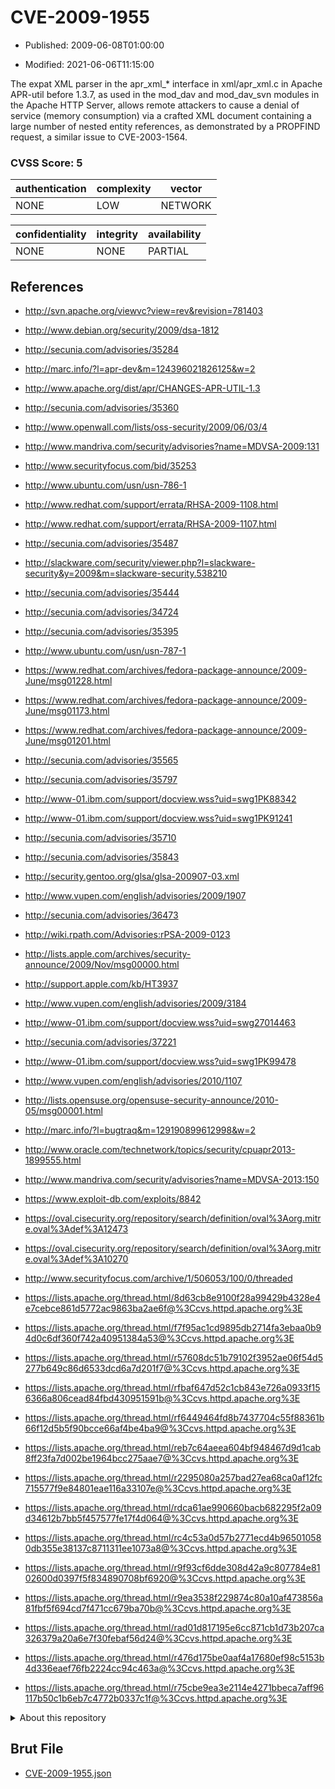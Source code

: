 # CVE-2009-1955

- Published: 2009-06-08T01:00:00

- Modified: 2021-06-06T11:15:00

The expat XML parser in the apr_xml_* interface in xml/apr_xml.c in Apache APR-util before 1.3.7, as used in the mod_dav and mod_dav_svn modules in the Apache HTTP Server, allows remote attackers to cause a denial of service (memory consumption) via a crafted XML document containing a large number of nested entity references, as demonstrated by a PROPFIND request, a similar issue to CVE-2003-1564.

### CVSS Score: **5**

| authentication | complexity | vector |
| --- | --- | --- |
| NONE | LOW | NETWORK |

| confidentiality | integrity | availability |
| --- | --- | --- |
| NONE | NONE | PARTIAL |

## References

* http://svn.apache.org/viewvc?view=rev&revision=781403

* http://www.debian.org/security/2009/dsa-1812

* http://secunia.com/advisories/35284

* http://marc.info/?l=apr-dev&m=124396021826125&w=2

* http://www.apache.org/dist/apr/CHANGES-APR-UTIL-1.3

* http://secunia.com/advisories/35360

* http://www.openwall.com/lists/oss-security/2009/06/03/4

* http://www.mandriva.com/security/advisories?name=MDVSA-2009:131

* http://www.securityfocus.com/bid/35253

* http://www.ubuntu.com/usn/usn-786-1

* http://www.redhat.com/support/errata/RHSA-2009-1108.html

* http://www.redhat.com/support/errata/RHSA-2009-1107.html

* http://secunia.com/advisories/35487

* http://slackware.com/security/viewer.php?l=slackware-security&y=2009&m=slackware-security.538210

* http://secunia.com/advisories/35444

* http://secunia.com/advisories/34724

* http://secunia.com/advisories/35395

* http://www.ubuntu.com/usn/usn-787-1

* https://www.redhat.com/archives/fedora-package-announce/2009-June/msg01228.html

* https://www.redhat.com/archives/fedora-package-announce/2009-June/msg01173.html

* https://www.redhat.com/archives/fedora-package-announce/2009-June/msg01201.html

* http://secunia.com/advisories/35565

* http://secunia.com/advisories/35797

* http://www-01.ibm.com/support/docview.wss?uid=swg1PK88342

* http://www-01.ibm.com/support/docview.wss?uid=swg1PK91241

* http://secunia.com/advisories/35710

* http://secunia.com/advisories/35843

* http://security.gentoo.org/glsa/glsa-200907-03.xml

* http://www.vupen.com/english/advisories/2009/1907

* http://secunia.com/advisories/36473

* http://wiki.rpath.com/Advisories:rPSA-2009-0123

* http://lists.apple.com/archives/security-announce/2009/Nov/msg00000.html

* http://support.apple.com/kb/HT3937

* http://www.vupen.com/english/advisories/2009/3184

* http://www-01.ibm.com/support/docview.wss?uid=swg27014463

* http://secunia.com/advisories/37221

* http://www-01.ibm.com/support/docview.wss?uid=swg1PK99478

* http://www.vupen.com/english/advisories/2010/1107

* http://lists.opensuse.org/opensuse-security-announce/2010-05/msg00001.html

* http://marc.info/?l=bugtraq&m=129190899612998&w=2

* http://www.oracle.com/technetwork/topics/security/cpuapr2013-1899555.html

* http://www.mandriva.com/security/advisories?name=MDVSA-2013:150

* https://www.exploit-db.com/exploits/8842

* https://oval.cisecurity.org/repository/search/definition/oval%3Aorg.mitre.oval%3Adef%3A12473

* https://oval.cisecurity.org/repository/search/definition/oval%3Aorg.mitre.oval%3Adef%3A10270

* http://www.securityfocus.com/archive/1/506053/100/0/threaded

* https://lists.apache.org/thread.html/8d63cb8e9100f28a99429b4328e4e7cebce861d5772ac9863ba2ae6f@%3Ccvs.httpd.apache.org%3E

* https://lists.apache.org/thread.html/f7f95ac1cd9895db2714fa3ebaa0b94d0c6df360f742a40951384a53@%3Ccvs.httpd.apache.org%3E

* https://lists.apache.org/thread.html/r57608dc51b79102f3952ae06f54d5277b649c86d6533dcd6a7d201f7@%3Ccvs.httpd.apache.org%3E

* https://lists.apache.org/thread.html/rfbaf647d52c1cb843e726a0933f156366a806cead84fbd430951591b@%3Ccvs.httpd.apache.org%3E

* https://lists.apache.org/thread.html/rf6449464fd8b7437704c55f88361b66f12d5b5f90bcce66af4be4ba9@%3Ccvs.httpd.apache.org%3E

* https://lists.apache.org/thread.html/reb7c64aeea604bf948467d9d1cab8ff23fa7d002be1964bcc275aae7@%3Ccvs.httpd.apache.org%3E

* https://lists.apache.org/thread.html/r2295080a257bad27ea68ca0af12fc715577f9e84801eae116a33107e@%3Ccvs.httpd.apache.org%3E

* https://lists.apache.org/thread.html/rdca61ae990660bacb682295f2a09d34612b7bb5f457577fe17f4d064@%3Ccvs.httpd.apache.org%3E

* https://lists.apache.org/thread.html/rc4c53a0d57b2771ecd4b965010580db355e38137c8711311ee1073a8@%3Ccvs.httpd.apache.org%3E

* https://lists.apache.org/thread.html/r9f93cf6dde308d42a9c807784e8102600d0397f5f834890708bf6920@%3Ccvs.httpd.apache.org%3E

* https://lists.apache.org/thread.html/r9ea3538f229874c80a10af473856a81fbf5f694cd7f471cc679ba70b@%3Ccvs.httpd.apache.org%3E

* https://lists.apache.org/thread.html/rad01d817195e6cc871cb1d73b207ca326379a20a6e7f30febaf56d24@%3Ccvs.httpd.apache.org%3E

* https://lists.apache.org/thread.html/r476d175be0aaf4a17680ef98c5153b4d336eaef76fb2224cc94c463a@%3Ccvs.httpd.apache.org%3E

* https://lists.apache.org/thread.html/r75cbe9ea3e2114e4271bbeca7aff96117b50c1b6eb7c4772b0337c1f@%3Ccvs.httpd.apache.org%3E

<details>
<summary>About this repository</summary> 

  This repository is part of the project [Live Hack CVE](https://github.com/Live-Hack-CVE). Main website can be found [www.live-hack.org](https://www.live-hack.org) 
  
  Made by [Sn0wAlice](https://github.com/Sn0wAlice) for the people that care about security and need to have a feed of the latest CVEs. Hope you enjoy it, don't forget to star the repo and follow me on [Twitter](https://twitter.com/Sn0wAlice) and [Github](https://github.com/Sn0wAlice). And that is my [personnal website](https://www.alice-snow.me/)

  - [Home Page](https://github.com/Live-Hack-CVE)
  - [Framework](https://github.com/Live-Hack-CVE/cve-framework)
  - [CVE database](https://github.com/Live-Hack-CVE/full_database)
  - [Changelog](https://github.com/Live-Hack-CVE/Changelog)
</details>

## Brut File

* [CVE-2009-1955.json](https://raw.githubusercontent.com/Live-Hack-CVE/full_database/main/cves/2009/CVE-2009-1955.json)

